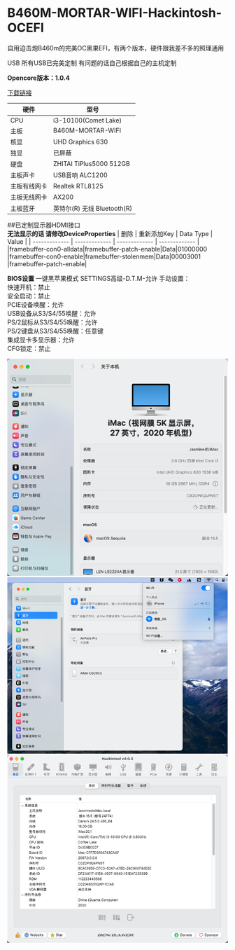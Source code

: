 # B460M-MORTAR-WIFI-Hackintosh-OCEFI
自用迫击炮B460m的完美OC黑果EFI，有两个版本，硬件跟我差不多的照理通用

USB 所有USB已完美定制 有问题的话自己根据自己的主机定制

**Opencore版本：1.0.4**

[下载链接](https://github.com/JasmineYong/B460M-MORTAR-WIFI-Hackintosh-OCEFI/releases) 

| 硬件 | 型号 |
| ------------- | ------------- |
|CPU|i3-10100(Comet Lake)|
|主板|B460M-MORTAR-WIFI|
|核显|UHD Graphics 630|
|独显|已屏蔽|
|硬盘|ZHITAI TiPlus5000 512GB|
|主板声卡|USB音响 ALC1200|
|主板有线网卡|Realtek RTL8125|
|主板无线网卡|AX200|
|主板蓝牙|英特尔(R) 无线 Bluetooth(R)|

##已定制显示器HDMI接口  
**无法显示的话 请修改DeviceProperties**
| 删除 | 重新添加Key | Data Type | Value |
| ------------- | ------------- | ------------- | ------------- |
|framebuffer-con0-alldata|framebuffer-patch-enable|Data|01000000
|framebuffer-con0-enable|framebuffer-stolenmem|Data|00003001
|framebuffer-patch-enable|

**BIOS设置** 
一键黑苹果模式 SETTINGS高级-D.T.M-允许
手动设置：  
快速开机：禁止  
安全启动：禁止  
PCIE设备唤醒：允许  
USB设备从S3/S4/55唤醒：允许  
PS/2鼠标从S3/S4/55唤醒：允许  
PS/2键盘从S3/S4/55唤醒：任意键  
集成显卡多显示器：允许  
CFG锁定：禁止  

![image](https://github.com/JasmineYong/B460M-MORTAR-WIFI-Hackintosh-OCEFI/blob/main/1007a088f99274438179f83dcd50f13f.png)
![image](https://github.com/JasmineYong/B460M-MORTAR-WIFI-Hackintosh-OCEFI/blob/main/4974ae1e10ca320192d1ec013affa989.png)
![image](https://github.com/JasmineYong/B460M-MORTAR-WIFI-Hackintosh-OCEFI/blob/main/90cef088961cff3dec1ab1b92955fd4c.png)
